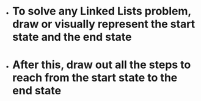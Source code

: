 - # To solve any Linked Lists problem, draw or visually represent the start state and the end state
- # After this, draw out all the steps to reach from the start state to the end state